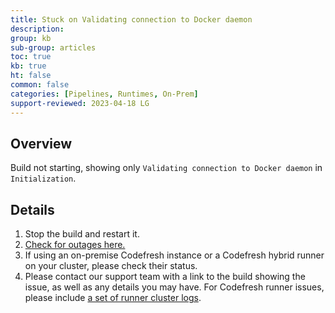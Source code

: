 ```yaml
---
title: Stuck on Validating connection to Docker daemon
description: 
group: kb
sub-group: articles
toc: true
kb: true
ht: false
common: false
categories: [Pipelines, Runtimes, On-Prem]
support-reviewed: 2023-04-18 LG
---
```


## Overview

Build not starting, showing only `Validating connection to Docker daemon` in `Initialization`.

## Details

1. Stop the build and restart it.
2. [Check for outages here.](https://status.codefresh.io)
3. If using an on-premise Codefresh instance or a Codefresh hybrid runner on your cluster, please check their status.
4. Please contact our support team with a link to the build showing the issue, as well as any details you may have. For Codefresh runner issues, please include [a set of runner cluster logs](https://github.com/codefresh-io/codefresh-support-package).
